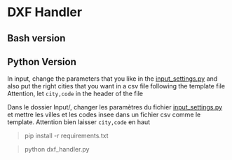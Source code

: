 # DXF Handler

## Bash version

## Python Version

In input, change the parameters that you like in the [input\_settings.py](Input/input_settings.py)
and also put the right cities that you want in a csv file following the template file
Attention, let `city,code` in the header of the file

Dans le dossier Input/, changer les paramètres du fichier [input\_settings.py](Input/input_settings.py)
et mettre les villes et les codes insee dans un fichier csv comme le template. Attention bien laisser `city,code` en haut

> pip install -r requirements.txt

> python dxf\_handler.py



